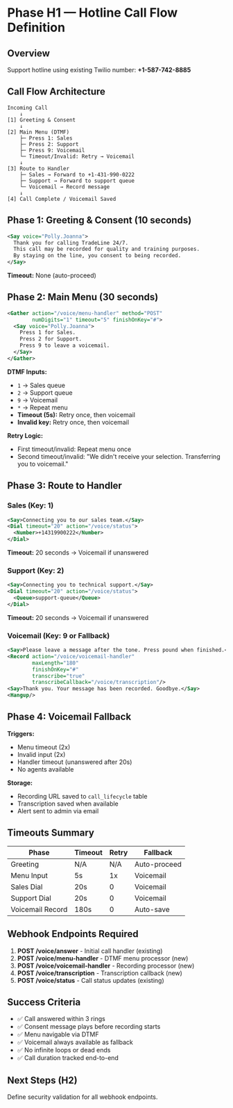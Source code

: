 # Phase H1 — Hotline Call Flow Definition

## Overview
Support hotline using existing Twilio number: **+1-587-742-8885**

## Call Flow Architecture

```
Incoming Call
    ↓
[1] Greeting & Consent
    ↓
[2] Main Menu (DTMF)
    ├─ Press 1: Sales
    ├─ Press 2: Support
    ├─ Press 9: Voicemail
    └─ Timeout/Invalid: Retry → Voicemail
    ↓
[3] Route to Handler
    ├─ Sales → Forward to +1-431-990-0222
    ├─ Support → Forward to support queue
    └─ Voicemail → Record message
    ↓
[4] Call Complete / Voicemail Saved
```

## Phase 1: Greeting & Consent (10 seconds)
```xml
<Say voice="Polly.Joanna">
  Thank you for calling TradeLine 24/7. 
  This call may be recorded for quality and training purposes. 
  By staying on the line, you consent to being recorded.
</Say>
```

**Timeout:** None (auto-proceed)

## Phase 2: Main Menu (30 seconds)
```xml
<Gather action="/voice/menu-handler" method="POST" 
        numDigits="1" timeout="5" finishOnKey="#">
  <Say voice="Polly.Joanna">
    Press 1 for Sales.
    Press 2 for Support.
    Press 9 to leave a voicemail.
  </Say>
</Gather>
```

**DTMF Inputs:**
- `1` → Sales queue
- `2` → Support queue  
- `9` → Voicemail
- `*` → Repeat menu
- **Timeout (5s):** Retry once, then voicemail
- **Invalid key:** Retry once, then voicemail

**Retry Logic:**
- First timeout/invalid: Repeat menu once
- Second timeout/invalid: "We didn't receive your selection. Transferring you to voicemail."

## Phase 3: Route to Handler

### Sales (Key: 1)
```xml
<Say>Connecting you to our sales team.</Say>
<Dial timeout="20" action="/voice/status">
  <Number>+14319900222</Number>
</Dial>
```
**Timeout:** 20 seconds → Voicemail if unanswered

### Support (Key: 2)
```xml
<Say>Connecting you to technical support.</Say>
<Dial timeout="20" action="/voice/status">
  <Queue>support-queue</Queue>
</Dial>
```
**Timeout:** 20 seconds → Voicemail if unanswered

### Voicemail (Key: 9 or Fallback)
```xml
<Say>Please leave a message after the tone. Press pound when finished.</Say>
<Record action="/voice/voicemail-handler" 
        maxLength="180" 
        finishOnKey="#"
        transcribe="true"
        transcribeCallback="/voice/transcription"/>
<Say>Thank you. Your message has been recorded. Goodbye.</Say>
<Hangup/>
```

## Phase 4: Voicemail Fallback
**Triggers:**
- Menu timeout (2x)
- Invalid input (2x)
- Handler timeout (unanswered after 20s)
- No agents available

**Storage:**
- Recording URL saved to `call_lifecycle` table
- Transcription saved when available
- Alert sent to admin via email

## Timeouts Summary
| Phase | Timeout | Retry | Fallback |
|-------|---------|-------|----------|
| Greeting | N/A | N/A | Auto-proceed |
| Menu Input | 5s | 1x | Voicemail |
| Sales Dial | 20s | 0 | Voicemail |
| Support Dial | 20s | 0 | Voicemail |
| Voicemail Record | 180s | 0 | Auto-save |

## Webhook Endpoints Required
1. **POST /voice/answer** - Initial call handler (existing)
2. **POST /voice/menu-handler** - DTMF menu processor (new)
3. **POST /voice/voicemail-handler** - Recording processor (new)
4. **POST /voice/transcription** - Transcription callback (new)
5. **POST /voice/status** - Call status updates (existing)

## Success Criteria
- ✅ Call answered within 3 rings
- ✅ Consent message plays before recording starts
- ✅ Menu navigable via DTMF
- ✅ Voicemail always available as fallback
- ✅ No infinite loops or dead ends
- ✅ Call duration tracked end-to-end

## Next Steps (H2)
Define security validation for all webhook endpoints.
